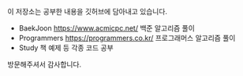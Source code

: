 
이 저장소는 공부한 내용을 깃허브에 담아내고 있습니다.

 * BaekJoon https://www.acmicpc.net/ 백준 알고리즘 풀이
 * Programmers https://programmers.co.kr/ 프로그래머스 알고리즘 풀이
 * Study 책 예제 등 각종 코드 공부
 
방문해주셔서 감사합니다.
